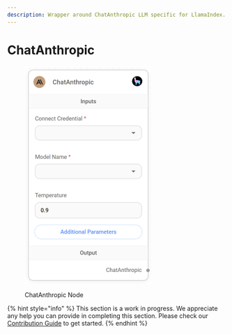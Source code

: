 ```yaml
---
description: Wrapper around ChatAnthropic LLM specific for LlamaIndex.
---
```


# ChatAnthropic

<figure><img src="../../../.gitbook/assets/image (2) (1) (1).png" alt="" width="291"><figcaption><p>ChatAnthropic Node</p></figcaption></figure>

{% hint style="info" %}
This section is a work in progress. We appreciate any help you can provide in completing this section. Please check our [Contribution Guide](../../../contributing/) to get started.
{% endhint %}
